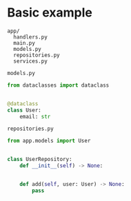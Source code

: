 # Basic example

```
app/
  handlers.py
  main.py
  models.py
  repositories.py
  services.py
```

`models.py`

```python
from dataclasses import dataclass


@dataclass
class User:
    email: str
```

`repositories.py`

```python
from app.models import User


class UserRepository:
    def __init__(self) -> None:


    def add(self, user: User) -> None:
        pass
```
